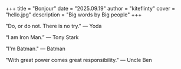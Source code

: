 +++
title = "Bonjour"
date = "2025.09.19"
author = "kiteflinty"
cover = "hello.jpg"
description = "Big words by Big people"
+++

"Do, or do not. There is no try."
— Yoda

“I am Iron Man.”
— Tony Stark

"I'm Batman."
— Batman

"With great power comes great responsibility."
— Uncle Ben